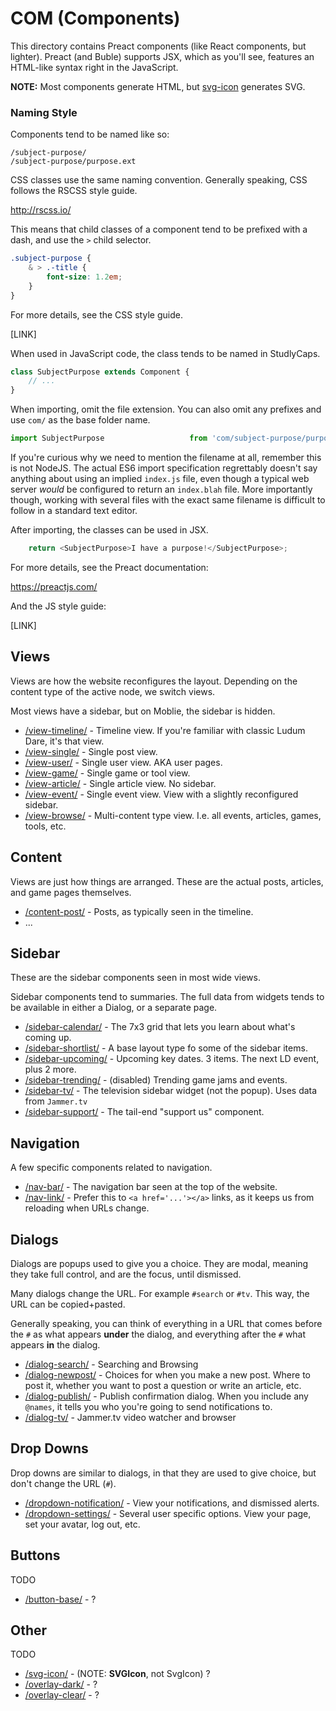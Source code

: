 # COM (Components)

This directory contains Preact components (like React components, but lighter). Preact (and Buble) supports JSX, which as you'll see, features an HTML-like syntax right in the JavaScript.

**NOTE:** Most components generate HTML, but [svg-icon](svg-icon/) generates SVG.

### Naming Style
Components tend to be named like so:

```
/subject-purpose/
/subject-purpose/purpose.ext
```

CSS classes use the same naming convention. Generally speaking, CSS follows the RSCSS style guide.

http://rscss.io/

This means that child classes of a component tend to be prefixed with a dash, and use the `>` child selector.

```css
.subject-purpose {
	& > .-title {
		font-size: 1.2em;
	}
}
```

For more details, see the CSS style guide.

[LINK]

When used in JavaScript code, the class tends to be named in StudlyCaps.

```js
class SubjectPurpose extends Component {
	// ...
}
```

When importing, omit the file extension. You can also omit any prefixes and use `com/` as the base folder name.

```js
import SubjectPurpose					from 'com/subject-purpose/purpose';
```

If you're curious why we need to mention the filename at all, remember this is not NodeJS. The actual ES6 import specification regrettably doesn't say anything about using an implied `index.js` file, even though a typical web server _would_ be configured to return an `index.blah` file. More importantly though, working with several files with the exact same filename is difficult to follow in a standard text editor.

After importing, the classes can be used in JSX.

```js
	return <SubjectPurpose>I have a purpose!</SubjectPurpose>;
```

For more details, see the Preact documentation:

https://preactjs.com/

And the JS style guide:

[LINK]

## Views
Views are how the website reconfigures the layout. Depending on the content type of the active node, we switch views.

Most views have a sidebar, but on Moblie, the sidebar is hidden.

* [/view-timeline/](view-timeline/) - Timeline view. If you're familiar with classic Ludum Dare, it's that view.
* [/view-single/](view-single/) - Single post view.
* [/view-user/](view-user/) - Single user view. AKA user pages.
* [/view-game/](view-game/) - Single game or tool view.
* [/view-article/](view-article/) - Single article view. No sidebar.
* [/view-event/](view-event/) - Single event view. View with a slightly reconfigured sidebar.
* [/view-browse/](view-browse/) - Multi-content type view. I.e. all events, articles, games, tools, etc.

## Content
Views are just how things are arranged. These are the actual posts, articles, and game pages themselves.

* [/content-post/](content-post/) - Posts, as typically seen in the timeline.
* ...

## Sidebar
These are the sidebar components seen in most wide views.

Sidebar components tend to summaries. The full data from widgets tends to be available in either a Dialog, or a separate page.

* [/sidebar-calendar/](sidebar-calendar/) - The 7x3 grid that lets you learn about what's coming up.
* [/sidebar-shortlist/](sidebar-shortlist/) - A base layout type fo some of the sidebar items.
* [/sidebar-upcoming/](sidebar-upcoming/) - Upcoming key dates. 3 items. The next LD event, plus 2 more.
* [/sidebar-trending/](sidebar-trending/) - (disabled) Trending game jams and events.
* [/sidebar-tv/](sidebar-tv/) - The television sidebar widget (not the popup). Uses data from `Jammer.tv`
* [/sidebar-support/](sidebar-support/) - The tail-end "support us" component.

## Navigation
A few specific components related to navigation.

* [/nav-bar/](nav-bar/) - The navigation bar seen at the top of the website.
* [/nav-link/](nav-link/) - Prefer this to `<a href='...'></a>` links, as it keeps us from reloading when URLs change.

## Dialogs
Dialogs are popups used to give you a choice. They are modal, meaning they take full control, and are the focus, until dismissed.

Many dialogs change the URL. For example `#search` or `#tv`. This way, the URL can be copied+pasted.

Generally speaking, you can think of everything in a URL that comes before the `#` as what appears **under** the dialog, and everything after the `#` what appears **in** the dialog.

* [/dialog-search/](dialog-search/) - Searching and Browsing
* [/dialog-newpost/](dialog-newpost/) - Choices for when you make a new post. Where to post it, whether you want to post a question or write an article, etc.
* [/dialog-publish/](dialog-publish/) - Publish confirmation dialog. When you include any `@names`, it tells you who you're going to send notifications to.
* [/dialog-tv/](dialog-tv/) - Jammer.tv video watcher and browser

## Drop Downs
Drop downs are similar to dialogs, in that they are used to give choice, but don't change the URL (`#`).

* [/dropdown-notification/](dropdown-notification/) - View your notifications, and dismissed alerts.
* [/dropdown-settings/](dropdown-settings/) - Several user specific options. View your page, set your avatar, log out, etc.

## Buttons
TODO

* [/button-base/](button-base/) - ?

## Other
TODO

* [/svg-icon/](svg-icon/) - (NOTE: **SVGIcon**, not SvgIcon) ?
* [/overlay-dark/](overlay-dark/) - ?
* [/overlay-clear/](overlay-clear/) - ?
